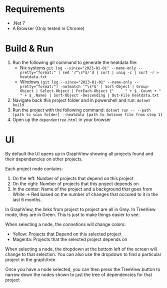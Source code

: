 # Requirements

* .Net 7
* A Browser (Only tested in Chrome)

# Build & Run

1. Run the following git command to generate the heatdata file:
	* Nix systems
	`git log --since="2023-01-01" --name-only --pretty="format:" | sed '/^\s*$/'d | sort | uniq -c | sort -r > heatdata.txt`
	* Windows
	`(git log --since="2023-01-01" --name-only --pretty="format:") -notmatch '^\s*$' | Sort-Object | Group-Object | Select-Object | ForEach-Object {"     " + $_.Count + " " + $_.Name} | Sort-Object -Descending | Out-File heatdata.txt`
2. Navigate back this project folder and in powershell and run:
	`dotnet build`
3. Run the project with the following command:
	`dotnet run -- --path [path to scan folder] --heatdata [path to hotzone file from step 1]`
4. Open up the `dependentree.html` in your browser

# UI

By default the UI opens up in GraphView showing all projects found and their dependencies on other projects.

Each project node contains:
  1. On the left: Number of projects that depend on this project
  2. On the right: Number of projects that this project depends on
  3. In the center: Name of the project and a background that goes from White -> Red based on the number of changes that occured to it in the last 6 months.

In GraphView, the links from project to project are all in Grey.  In TreeView mode, they are in Green.  This is just to make things easier to see.

When selecting a node, the connetions will change colors:
  * Yellow:  Projects that Depend on this selected project
  * Magenta: Projects that the selected project depends on

When selecting a node, the dropdown at the bottom left of the screen will change to that selection.  You can also use the dropdown to find a particular project in the graph/tree.

Once you have a node selected, you can then press the TreeView button to narrow down the nodes shown to just the tree of dependencies for that project
